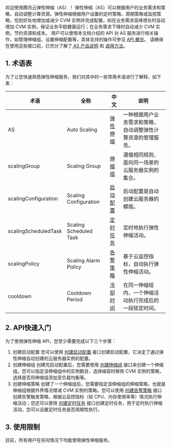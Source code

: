 
欢迎使用腾讯云弹性伸缩（AS）！
弹性伸缩（AS）可以根据用户的业务需求和策略，自动调整计算资源。弹性伸缩根据用户设置的定时策略、周期策略或监控策略，恰到好处地增加或减少 CVM 实例并完成配置，如在业务需求高峰增长时自动增加 CVM 实例，保证业务平稳健康运行；在业务需求下降时自动减少 CVM 实例，节约资源和成本。
用户可以使用本文档介绍的 API 对 AS 服务进行相关操作，如管理伸缩组、设置伸缩配置等，具体支持的操作可参见 <a href="https://cloud.tencent.com/doc/api/372/API%E6%A6%82%E8%A7%88" title="API概览">API 概览</a>。
请确保在使用这些接口前，已充分了解了<a href="https://cloud.tencent.com/doc/product/377/%E4%BA%A7%E5%93%81%E6%A6%82%E8%BF%B0" title="AS产品说明"> AS 产品说明</a> 和 [调用方法](https://cloud.tencent.com/doc/api/372/4152)。

## 1. 术语表
为了让您快速熟悉弹性伸缩服务，我们对其中的一些常用术语进行了解释，如下表：

| 术语 | 全称 | 中文 | 说明|
|---------|---------|---------|---------|
| AS | Auto Scaling |[弹性伸缩](https://cloud.tencent.com/doc/product/377/3154)|一种根据用户业务需求和策略，自动调整弹性计算资源的管理服务。 |
| scalingGroup | Scaling Group |[伸缩组](https://cloud.tencent.com/doc/product/377/3155#1.-.E4.BC.B8.E7.BC.A9.E7.BB.84)|遵循相同规则、面向同一场景的云服务器实例的集合。 |
| scalingConfiguration | Scaling Configuration |[启动配置](https://cloud.tencent.com/doc/product/377/3155#2.-.E5.90.AF.E5.8A.A8.E9.85.8D.E7.BD.AE)|启动配置是自动创建云服务器的模版。|
| scalingScheduledTask | Scaling Scheduled Task | [定时任务](https://cloud.tencent.com/doc/product/377/3155#3.-.E5.AE.9A.E6.97.B6.E4.BB.BB.E5.8A.A1) | 定时地执行弹性伸缩活动。|
| scalingPolicy | Scaling Alarm Policy | [告警策略](https://cloud.tencent.com/doc/product/377/3155#5.-.E5.91.8A.E8.AD.A6.E4.BC.B8.E7.BC.A9) |基于云监控指标，自动执行弹性伸缩活动。|
| cooldown | Cooldown Period | [冷却时间](https://cloud.tencent.com/doc/product/377/3155#6.-.E5.86.B7.E5.8D.B4.E6.97.B6.E9.97.B4) | 在同一伸缩组内，一个伸缩活动执行完成后的一段锁定时间。|

## 2. API快速入门
为了使用弹性伸缩 API，您至少需要完成以下三个步骤：
1. 创建启动配置
您可以使用 [创建启动配置](/doc/api/372/创建启动配置) 接口创建启动配置，它决定了通过弹性伸缩自动创建的云服务器实例的配置。
2. 创建伸缩组 
创建完启动配置后，您需要使用 [创建伸缩组](/doc/api/372/创建伸缩组) 接口来创建一个伸缩组。您可以指定该伸缩组中的实例数目，选择缩容时移除 CVM 实例的策略，选择是否将伸缩组添加至负载均衡等。
3. 创建伸缩策略
创建了一个伸缩组后，您需要指定该伸缩组的伸缩策略，也就是伸缩组根据外界情况增减 CVM 实例的策略。您可以使用 [创建告警策略](/doc/api/372/创建告警策略) 接口创建告警触发策略，根据云监控指标（如 CPU、内存使用率等）情况执行伸缩活动；您还可以使用 [创建定时任务](/doc/api/372/创建定时任务) 接口创建定时任务，用于定时执行伸缩活动，您可以设置定时任务是否周期性执行。

## 3. 使用限制
目前，所有用户在任何情况下均能使用弹性伸缩服务。
